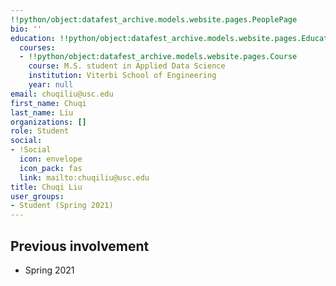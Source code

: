 ```yaml
---
!!python/object:datafest_archive.models.website.pages.PeoplePage
bio: ''
education: !!python/object:datafest_archive.models.website.pages.Education
  courses:
  - !!python/object:datafest_archive.models.website.pages.Course
    course: M.S. student in Applied Data Science
    institution: Viterbi School of Engineering
    year: null
email: chuqiliu@usc.edu
first_name: Chuqi
last_name: Liu
organizations: []
role: Student
social:
- !Social
  icon: envelope
  icon_pack: fas
  link: mailto:chuqiliu@usc.edu
title: Chuqi Liu
user_groups:
- Student (Spring 2021)
---
```



## Previous involvement

* Spring 2021

